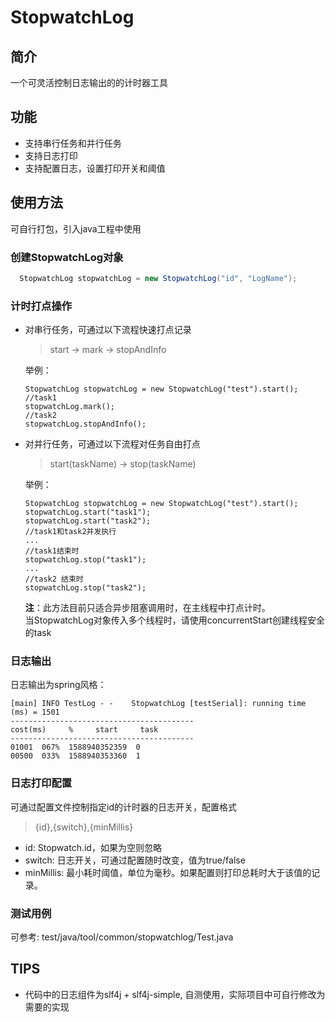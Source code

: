 # StopwatchLog

## 简介
一个可灵活控制日志输出的的计时器工具

## 功能
 * 支持串行任务和并行任务
 * 支持日志打印
 * 支持配置日志，设置打印开关和阈值
 
## 使用方法
 可自行打包，引入java工程中使用
 
 ### 创建StopwatchLog对象
 ``` java
   StopwatchLog stopwatchLog = new StopwatchLog("id", "LogName");
 ```

 ### 计时打点操作
 * 对串行任务，可通过以下流程快速打点记录
   > start -> mark -> stopAndInfo 
                          
   举例：
   ```
   StopwatchLog stopwatchLog = new StopwatchLog("test").start();
   //task1
   stopwatchLog.mark();
   //task2
   stopwatchLog.stopAndInfo();
   ```
                                   
 * 对并行任务，可通过以下流程对任务自由打点 
 
   > start(taskName) -> stop(taskName) 
   
   举例：
   ```
   StopwatchLog stopwatchLog = new StopwatchLog("test").start();
   stopwatchLog.start("task1");
   stopwatchLog.start("task2");
   //task1和task2并发执行
   ...
   //task1结束时
   stopwatchLog.stop("task1");
   ...
   //task2 结束时
   stopwatchLog.stop("task2");   
   ```
   **注**：此方法目前只适合异步阻塞调用时，在主线程中打点计时。  
   当StopwatchLog对象传入多个线程时，请使用concurrentStart创建线程安全的task
   
 ### 日志输出
 日志输出为spring风格：
 
 ```
 [main] INFO TestLog - -	StopwatchLog [testSerial]: running time (ms) = 1501
 -----------------------------------------
 cost(ms)     %     start     task 
 -----------------------------------------
 01001  067%  1588940352359  0
 00500  033%  1588940353360  1    
 ```                      
  
 ### 日志打印配置
 可通过配置文件控制指定id的计时器的日志开关，配置格式
   > {id},{switch},{minMillis}
 * id: Stopwatch.id，如果为空则忽略
 * switch: 日志开关，可通过配置随时改变，值为true/false
 * minMillis: 最小耗时阈值，单位为毫秒。如果配置则打印总耗时大于该值的记录。
 
 
 ### 测试用例
 可参考: test/java/tool/common/stopwatchlog/Test.java
 
## TIPS
* 代码中的日志组件为slf4j + slf4j-simple, 自测使用，实际项目中可自行修改为需要的实现
